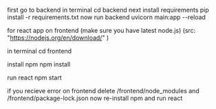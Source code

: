 first go to backend
  in terminal
      cd backend
    next install requirements
      pip install -r requirements.txt
    now run backend
      uvicorn main:app --reload

for react app on frontend
(make sure you have latest node.js)
        (src: "https://nodejs.org/en/download/" )
  
  in terminal
    cd frontend
  
  install npm
    npm install
  
  run react
    npm start
  
  
  if you recieve error on frontend
      delete
          /frontend/node_modules
        and
          /frontend/package-lock.json
      now 
      re-install npm and run react
      